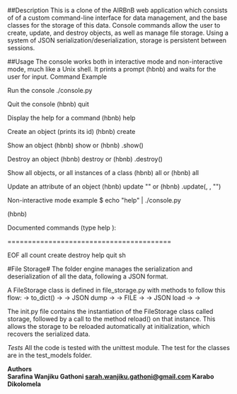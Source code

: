 ##Description
This is a clone of the AIRBnB web application which consists of of a custom command-line interface for data management, and the base classes for the storage of this data. Console commands allow the user to create, update, and destroy objects, as well as manage file storage. Using a system of JSON serialization/deserialization, storage is persistent between sessions.

##Usage
The console works both in interactive mode and non-interactive mode, much like a Unix shell. It prints a prompt (hbnb) and waits for the user for input.
Command	Example

Run the console	./console.py

Quit the console	(hbnb) quit

Display the help for a command	(hbnb) help <command>

Create an object (prints its id)	(hbnb) create <class>

Show an object	(hbnb) show <class> <id> or (hbnb) <class>.show(<id>)

Destroy an object	(hbnb) destroy <class> <id> or (hbnb) <class>.destroy(<id>)

Show all objects, or all instances of a class	(hbnb) all or (hbnb) all <class>

Update an attribute of an object	(hbnb) update <class> <id> <attribute name> "<attribute value>" or (hbnb) <class>.update(<id>, <attribute name>, "<attribute value>")

Non-interactive mode example
$ echo "help" | ./console.py

(hbnb)



Documented commands (type help <topic>):

========================================

EOF  all  count  create  destroy  help  quit  sh

#File Storage#
The folder engine manages the serialization and deserialization of all the data, following a JSON format.



A FileStorage class is defined in file_storage.py with methods to follow this flow: <object> -> to_dict() -> <dictionary> -> JSON dump -> <json string> -> FILE -> <json string> -> JSON load -> <dictionary> -> <object>



The init.py file contains the instantiation of the FileStorage class called storage, followed by a call to the method reload() on that instance. This allows the storage to be reloaded automatically at initialization, which recovers the serialized data.

*Tests*
All the code is tested with the unittest module. The test for the classes are in the test_models folder.

<strong>Authors<strong><br>
Sarafina Wanjiku Gathoni <sarah.wanjiku.gathoni@gmail.com>
Karabo Dikolomela
